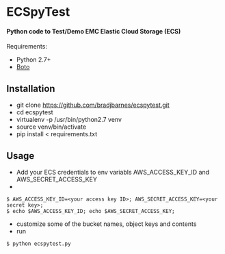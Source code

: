 # ECSpyTest

#### Python code to Test/Demo EMC Elastic Cloud Storage (ECS)

Requirements: 
* Python 2.7+
* [Boto](https://github.com/boto/boto)

## Installation
* git clone https://github.com/bradjbarnes/ecspytest.git
* cd ecspytest
* virtualenv -p /usr/bin/python2.7 venv
* source venv/bin/activate
* pip install < requirements.txt

## Usage


* Add your ECS credentials to env variabls AWS_ACCESS_KEY_ID and AWS_SECRET_ACCESS_KEY
* 
```
$ AWS_ACCESS_KEY_ID=<your access key ID>; AWS_SECRET_ACCESS_KEY=<your secret key>;
$ echo $AWS_ACCESS_KEY_ID; echo $AWS_SECRET_ACCESS_KEY;
``` 
* customize some of the bucket names, object keys and contents  
* run 
``` 
$ python ecspytest.py
```
